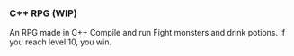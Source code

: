 ### C++ RPG (WIP)
An RPG made in C++
Compile and run
Fight monsters and drink potions.
If you reach level 10, you win.
